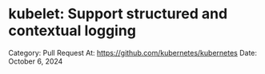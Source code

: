 # kubelet: Support structured and contextual logging

Category: Pull Request
At: https://github.com/kubernetes/kubernetes
Date: October 6, 2024
